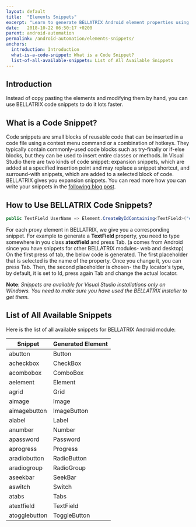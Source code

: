 ```yaml
---
layout: default
title:  "Elements Snippets"
excerpt: "Learn to generate BELLATRIX Android element properties using VS snippets."
date:   2018-10-22 06:50:17 +0200
parent: android-automation
permalink: /android-automation/elements-snippets/
anchors:
  introduction: Introduction
  what-is-a-code-snippet: What is a Code Snippet?
  list-of-all-available-snippets: List of All Available Snippets
---
```

Introduction
-------
Instead of copy pasting the elements and modifying them by hand, you can use BELLATRIX code snippets to do it lots faster.

What is a Code Snippet?
----------------------- 
Code snippets are small blocks of reusable code that can be inserted in a code file using a context menu command or a combination of hotkeys. They typically contain commonly-used code blocks such as try-finally or if-else blocks, but they can be used to insert entire classes or methods. In Visual Studio there are two kinds of code snippet: expansion snippets, which are added at a specified insertion point and may replace a snippet shortcut, and surround-with snippets, which are added to a selected block of code.
BELLATRIX gives you expansion snippets. You can read more how you can write your snippets in the [following blog post](https://www.automatetheplanet.com/visual-studio-code-snippets/).

How to Use BELLATRIX Code Snippets?
-----------------------------------
```csharp
public TextField UserName => Element.CreateByIdContaining<TextField>("edit");
```
For each proxy element in BELLATRIX, we give you a corresponding snippet. For example to generate a **TextField** property, you need to type somewhere in you class **atextfield** and press Tab. (a comes from Android since you have snippets for other BELLATRIX modules- web and desktop) On the first press of tab, the below code is generated. The first placeholder that is selected is the name of the property. Once you change it, you can press Tab. Then, the second placeholder is chosen- the By locator's type, by default, it is set to Id, press again Tab and change the actual locator.

**Note**: *Snippets are available for Visual Studio installations only on Windows. You need to make sure you have used the BELLATRIX installer to get them.*

List of All Available Snippets
------------------------------
Here is the list of all available snippets for BELLATRIX Android module:

Snippet | Generated Element
------------ | -------------
abutton | Button
acheckbox | CheckBox
acombobox | ComboBox
aelement | Element
agrid | Grid
aimage | Image
aimagebutton | ImageButton
alabel | Label
anumber | Number
apassword | Password
aprogress | Progress
aradiobutton | RadioButton
aradiogroup | RadioGroup
aseekbar | SeekBar
aswitch | Switch
atabs | Tabs
atextfield | TextField
atogglebutton | ToggleButton
